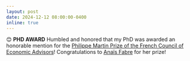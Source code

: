 ```yaml
---
layout: post
date: 2024-12-12 08:00:00-0400
inline: true
---
```


:blush: **PHD AWARD** Humbled and honored that my PhD was awarded an honorable mention for the <a href="https://www.cae-eco.fr/le-prix-de-these-philippe-martin-en-sciences-economiques-a-ete-attribue-a-anais-fabre-tse-un-accessit-a-ete-decerne-a-gustave-kenedi-sciences-po" target="_blank">Philippe Martin Prize of the French Council of Economic Advisors</a>! Congratulations to <a href="https://www.anaisfabre.com/" target="_blank">Anaïs Fabre</a> for her prize!